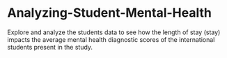 # Analyzing-Student-Mental-Health
Explore and analyze the students data to see how the length of stay (stay) impacts the average mental health diagnostic scores of the international students present in the study.
